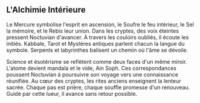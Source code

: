 ## L'Alchimie Intérieure

Le Mercure symbolise l'esprit en ascension, le Soufre le feu intérieur, le Sel la mémoire, et le Rebis leur union. Dans les cryptes, des voix éteintes pressent Noctuvian d'avancer. À travers les couloirs oubliés, il écoute les initiés. Kabbale, Tarot et Mystères antiques parlent chacun la langue du symbole. Serpents et labyrinthes balisent un chemin où l'âme se dévoile.

Science et ésotérisme se reflètent comme deux faces d'un même miroir. L'atome devient mandala et le vide, Ain Soph. Ces correspondances poussent Noctuvian à poursuivre son voyage vers une connaissance réunifiée. Au cœur des cryptes, les rites anciens enseignent la lenteur sacrée. Chaque pas est prière, chaque souffle promesse d'un renouveau. Guidé par cette lueur, il avance sans retour possible.